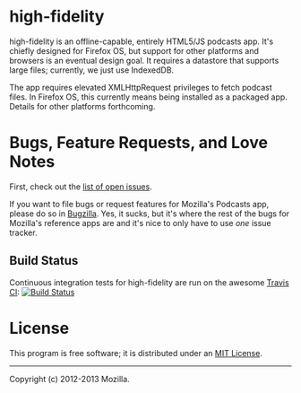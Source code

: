 # high-fidelity #

high-fidelity is an offline-capable, entirely HTML5/JS podcasts app. It's
chiefly designed for Firefox OS, but support for other platforms and browsers
is an eventual design goal. It requires a datastore that supports large files;
currently, we just use IndexedDB.

The app requires elevated XMLHttpRequest privileges to fetch podcast files.
In Firefox OS, this currently means being installed as a packaged app. Details
for other platforms forthcoming.

# Bugs, Feature Requests, and Love Notes #

First, check out the [list of open issues](https://bugzilla.mozilla.org/buglist.cgi?query_format=specific;order=relevance%20desc;bug_status=__open__;product=Marketplace;content=Podcasts;comments=0;comments=1;list_id=5706587).

If you want to file bugs or request features for Mozilla's Podcasts app,
please do so in [Bugzilla](https://bugzilla.mozilla.org/enter_bug.cgi?product=Marketplace&component=Reference%20Apps).
Yes, it sucks, but it's where the rest of the bugs for Mozilla's reference
apps are and it's nice to only have to use *one* issue tracker.

## Build Status ##

Continuous integration tests for high-fidelity are run on the awesome
[Travis CI](http://travis-ci.org): [![Build Status](https://secure.travis-ci.org/mozilla/high-fidelity.png?branch=master)](http://travis-ci.org/mozilla/high-fidelity)

# License #

This program is free software; it is distributed under an
[MIT License](http://github.com/mozilla/high-fidelity/blob/master/LICENSE.txt).

---

Copyright (c) 2012-2013 Mozilla.
